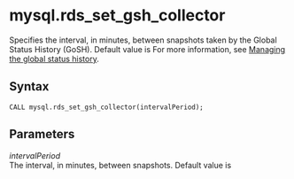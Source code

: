 # mysql\.rds\_set\_gsh\_collector<a name="mysql_rds_set_gsh_collector"></a>

Specifies the interval, in minutes, between snapshots taken by the Global Status History \(GoSH\)\. Default value is For more information, see [Managing the global status history](Appendix.MySQL.CommonDBATasks.md#Appendix.MySQL.CommonDBATasks.GoSH)\. 

## Syntax<a name="mysql_rds_set_gsh_collector-syntax"></a>

 

```
CALL mysql.rds_set_gsh_collector(intervalPeriod);
```

## Parameters<a name="mysql_rds_set_gsh_collector-parameters"></a>

 *intervalPeriod*   
The interval, in minutes, between snapshots\. Default value is 